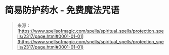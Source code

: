<!--yml

category: 未分类

date: 2024-06-12 18:35:51

-->

# 简易防护药水 - 免费魔法咒语

> 来源：[https://www.spellsofmagic.com/spells/spiritual_spells/protection_spells/2317/page.html#0001-01-01](https://www.spellsofmagic.com/spells/spiritual_spells/protection_spells/2317/page.html#0001-01-01)

